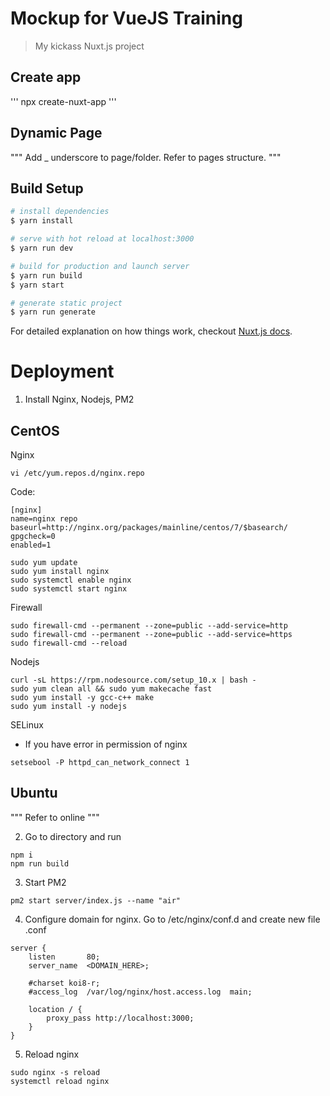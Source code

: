 # Mockup for VueJS Training

> My kickass Nuxt.js project

## Create app
'''
npx create-nuxt-app <project-name>
'''

## Dynamic Page
"""
Add _ underscore to page/folder. Refer to pages structure.
"""


## Build Setup

``` bash
# install dependencies
$ yarn install

# serve with hot reload at localhost:3000
$ yarn run dev

# build for production and launch server
$ yarn run build
$ yarn start

# generate static project
$ yarn run generate
```

For detailed explanation on how things work, checkout [Nuxt.js docs](https://nuxtjs.org).

# Deployment

1. Install Nginx, Nodejs, PM2

## CentOS

Nginx
```
vi /etc/yum.repos.d/nginx.repo
```
Code:
```
[nginx]
name=nginx repo
baseurl=http://nginx.org/packages/mainline/centos/7/$basearch/
gpgcheck=0
enabled=1
```
```
sudo yum update
sudo yum install nginx
sudo systemctl enable nginx
sudo systemctl start nginx
```

Firewall
```
sudo firewall-cmd --permanent --zone=public --add-service=http
sudo firewall-cmd --permanent --zone=public --add-service=https
sudo firewall-cmd --reload
```

Nodejs
```
curl -sL https://rpm.nodesource.com/setup_10.x | bash -
sudo yum clean all && sudo yum makecache fast
sudo yum install -y gcc-c++ make
sudo yum install -y nodejs
```

SELinux
* If you have error in permission of nginx
```
setsebool -P httpd_can_network_connect 1
```

## Ubuntu
"""
Refer to online
"""

2. Go to directory and run
```
npm i
npm run build
```

3. Start PM2
```
pm2 start server/index.js --name "air"
```

4. Configure domain for nginx. Go to /etc/nginx/conf.d and create new file <domain>.conf
```
server {
    listen       80;
    server_name  <DOMAIN_HERE>;

    #charset koi8-r;
    #access_log  /var/log/nginx/host.access.log  main;

    location / {
        proxy_pass http://localhost:3000;
    }
}
```

5. Reload nginx
```
sudo nginx -s reload
systemctl reload nginx
```